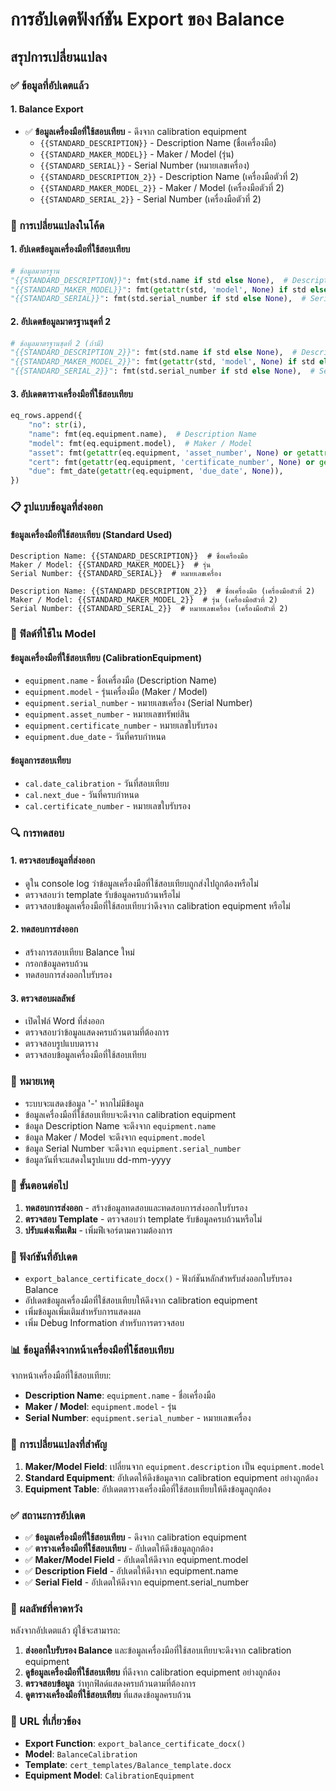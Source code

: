 # การอัปเดตฟังก์ชัน Export ของ Balance

## สรุปการเปลี่ยนแปลง

### ✅ ข้อมูลที่อัปเดตแล้ว

#### 1. **Balance Export**
- ✅ **ข้อมูลเครื่องมือที่ใช้สอบเทียบ** - ดึงจาก calibration equipment
  - `{{STANDARD_DESCRIPTION}}` - Description Name (ชื่อเครื่องมือ)
  - `{{STANDARD_MAKER_MODEL}}` - Maker / Model (รุ่น)
  - `{{STANDARD_SERIAL}}` - Serial Number (หมายเลขเครื่อง)
  - `{{STANDARD_DESCRIPTION_2}}` - Description Name (เครื่องมือตัวที่ 2)
  - `{{STANDARD_MAKER_MODEL_2}}` - Maker / Model (เครื่องมือตัวที่ 2)
  - `{{STANDARD_SERIAL_2}}` - Serial Number (เครื่องมือตัวที่ 2)

### 🔧 การเปลี่ยนแปลงในโค้ด

#### 1. **อัปเดตข้อมูลเครื่องมือที่ใช้สอบเทียบ**
```python
# ข้อมูลมาตรฐาน
"{{STANDARD_DESCRIPTION}}": fmt(std.name if std else None),  # Description Name
"{{STANDARD_MAKER_MODEL}}": fmt(getattr(std, 'model', None) if std else None),  # Maker / Model
"{{STANDARD_SERIAL}}": fmt(std.serial_number if std else None),  # Serial Number
```

#### 2. **อัปเดตข้อมูลมาตรฐานชุดที่ 2**
```python
# ข้อมูลมาตรฐานชุดที่ 2 (ถ้ามี)
"{{STANDARD_DESCRIPTION_2}}": fmt(std.name if std else None),  # Description Name
"{{STANDARD_MAKER_MODEL_2}}": fmt(getattr(std, 'model', None) if std else None),  # Maker / Model
"{{STANDARD_SERIAL_2}}": fmt(std.serial_number if std else None),  # Serial Number
```

#### 3. **อัปเดตตารางเครื่องมือที่ใช้สอบเทียบ**
```python
eq_rows.append({
    "no": str(i),
    "name": fmt(eq.equipment.name),  # Description Name
    "model": fmt(eq.equipment.model),  # Maker / Model
    "asset": fmt(getattr(eq.equipment, 'asset_number', None) or getattr(eq.equipment, 'serial_number', '-')),
    "cert": fmt(getattr(eq.equipment, 'certificate_number', None) or getattr(eq.equipment, 'certificate', '-')),
    "due": fmt_date(getattr(eq.equipment, 'due_date', None)),
})
```

### 📋 รูปแบบข้อมูลที่ส่งออก

#### ข้อมูลเครื่องมือที่ใช้สอบเทียบ (Standard Used)
```
Description Name: {{STANDARD_DESCRIPTION}}  # ชื่อเครื่องมือ
Maker / Model: {{STANDARD_MAKER_MODEL}}  # รุ่น
Serial Number: {{STANDARD_SERIAL}}  # หมายเลขเครื่อง

Description Name: {{STANDARD_DESCRIPTION_2}}  # ชื่อเครื่องมือ (เครื่องมือตัวที่ 2)
Maker / Model: {{STANDARD_MAKER_MODEL_2}}  # รุ่น (เครื่องมือตัวที่ 2)
Serial Number: {{STANDARD_SERIAL_2}}  # หมายเลขเครื่อง (เครื่องมือตัวที่ 2)
```

### 🎯 ฟิลด์ที่ใช้ใน Model

#### ข้อมูลเครื่องมือที่ใช้สอบเทียบ (CalibrationEquipment)
- `equipment.name` - ชื่อเครื่องมือ (Description Name)
- `equipment.model` - รุ่นเครื่องมือ (Maker / Model)
- `equipment.serial_number` - หมายเลขเครื่อง (Serial Number)
- `equipment.asset_number` - หมายเลขทรัพย์สิน
- `equipment.certificate_number` - หมายเลขใบรับรอง
- `equipment.due_date` - วันที่ครบกำหนด

#### ข้อมูลการสอบเทียบ
- `cal.date_calibration` - วันที่สอบเทียบ
- `cal.next_due` - วันที่ครบกำหนด
- `cal.certificate_number` - หมายเลขใบรับรอง

### 🔍 การทดสอบ

#### 1. **ตรวจสอบข้อมูลที่ส่งออก**
- ดูใน console log ว่าข้อมูลเครื่องมือที่ใช้สอบเทียบถูกส่งไปถูกต้องหรือไม่
- ตรวจสอบว่า template รับข้อมูลครบถ้วนหรือไม่
- ตรวจสอบข้อมูลเครื่องมือที่ใช้สอบเทียบว่าดึงจาก calibration equipment หรือไม่

#### 2. **ทดสอบการส่งออก**
- สร้างการสอบเทียบ Balance ใหม่
- กรอกข้อมูลครบถ้วน
- ทดสอบการส่งออกใบรับรอง

#### 3. **ตรวจสอบผลลัพธ์**
- เปิดไฟล์ Word ที่ส่งออก
- ตรวจสอบว่าข้อมูลแสดงครบถ้วนตามที่ต้องการ
- ตรวจสอบรูปแบบตาราง
- ตรวจสอบข้อมูลเครื่องมือที่ใช้สอบเทียบ

### 📝 หมายเหตุ

- ระบบจะแสดงข้อมูล '-' หากไม่มีข้อมูล
- ข้อมูลเครื่องมือที่ใช้สอบเทียบจะดึงจาก calibration equipment
- ข้อมูล Description Name จะดึงจาก `equipment.name`
- ข้อมูล Maker / Model จะดึงจาก `equipment.model`
- ข้อมูล Serial Number จะดึงจาก `equipment.serial_number`
- ข้อมูลวันที่จะแสดงในรูปแบบ dd-mm-yyyy

### 🚀 ขั้นตอนต่อไป

1. **ทดสอบการส่งออก** - สร้างข้อมูลทดสอบและทดสอบการส่งออกใบรับรอง
2. **ตรวจสอบ Template** - ตรวจสอบว่า template รับข้อมูลครบถ้วนหรือไม่
3. **ปรับแต่งเพิ่มเติม** - เพิ่มฟีเจอร์ตามความต้องการ

### 🔧 ฟังก์ชันที่อัปเดต

- `export_balance_certificate_docx()` - ฟังก์ชันหลักสำหรับส่งออกใบรับรอง Balance
- อัปเดตข้อมูลเครื่องมือที่ใช้สอบเทียบให้ดึงจาก calibration equipment
- เพิ่มข้อมูลเพิ่มเติมสำหรับการแสดงผล
- เพิ่ม Debug Information สำหรับการตรวจสอบ

### 📊 ข้อมูลที่ดึงจากหน้าเครื่องมือที่ใช้สอบเทียบ

จากหน้าเครื่องมือที่ใช้สอบเทียบ:
- **Description Name**: `equipment.name` - ชื่อเครื่องมือ
- **Maker / Model**: `equipment.model` - รุ่น
- **Serial Number**: `equipment.serial_number` - หมายเลขเครื่อง

### 🔄 การเปลี่ยนแปลงที่สำคัญ

1. **Maker/Model Field**: เปลี่ยนจาก `equipment.description` เป็น `equipment.model`
2. **Standard Equipment**: อัปเดตให้ดึงข้อมูลจาก calibration equipment อย่างถูกต้อง
3. **Equipment Table**: อัปเดตตารางเครื่องมือที่ใช้สอบเทียบให้ดึงข้อมูลถูกต้อง

### ✅ สถานะการอัปเดต

- ✅ **ข้อมูลเครื่องมือที่ใช้สอบเทียบ** - ดึงจาก calibration equipment
- ✅ **ตารางเครื่องมือที่ใช้สอบเทียบ** - อัปเดตให้ดึงข้อมูลถูกต้อง
- ✅ **Maker/Model Field** - อัปเดตให้ดึงจาก equipment.model
- ✅ **Description Field** - อัปเดตให้ดึงจาก equipment.name
- ✅ **Serial Field** - อัปเดตให้ดึงจาก equipment.serial_number

### 🎯 ผลลัพธ์ที่คาดหวัง

หลังจากอัปเดตแล้ว ผู้ใช้จะสามารถ:
1. **ส่งออกใบรับรอง Balance** และข้อมูลเครื่องมือที่ใช้สอบเทียบจะดึงจาก calibration equipment
2. **ดูข้อมูลเครื่องมือที่ใช้สอบเทียบ** ที่ดึงจาก calibration equipment อย่างถูกต้อง
3. **ตรวจสอบข้อมูล** ว่าทุกฟิลด์แสดงครบถ้วนตามที่ต้องการ
4. **ดูตารางเครื่องมือที่ใช้สอบเทียบ** ที่แสดงข้อมูลครบถ้วน

### 🔗 URL ที่เกี่ยวข้อง

- **Export Function**: `export_balance_certificate_docx()`
- **Model**: `BalanceCalibration`
- **Template**: `cert_templates/Balance_template.docx`
- **Equipment Model**: `CalibrationEquipment`
